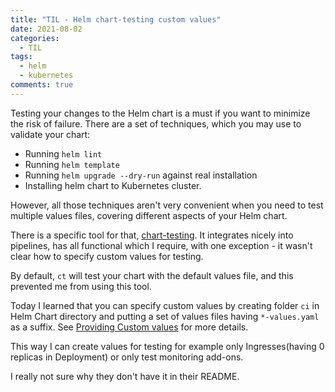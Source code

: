 ```yaml
---
title: "TIL - Helm chart-testing custom values"
date: 2021-08-02
categories:
  - TIL
tags:
  - helm
  - kubernetes
comments: true
---
```


Testing your changes to the Helm chart is a must if you want to minimize the
risk of failure. There are a set of techniques, which you may use to validate
your chart:
* Running `helm lint`
* Running `helm template`
* Running `helm upgrade --dry-run` against real installation
* Installing helm chart to Kubernetes cluster.

However, all those techniques aren't very convenient when you need to test
multiple values files, covering different aspects of your Helm chart.

There is a specific tool for that, [chart-testing](https://github.com/helm/chart-testing).
It integrates nicely into pipelines, has all functional which I require, with
one exception - it wasn't clear how to specify custom values for testing.

By default, `ct` will test your chart with the default values file, and this
prevented me from using this tool.

Today I learned that you can specify custom values by creating folder `ci` in
Helm Chart directory and putting a set of values files having `*-values.yaml` as
a suffix. See [Providing Custom values](https://github.com/helm/charts/blob/master/test/README.md#providing-custom-test-values)
for more details.

This way I can create values for testing for example only Ingresses(having 0
replicas in Deployment) or only test monitoring add-ons.

I really not sure why they don't have it in their README.
